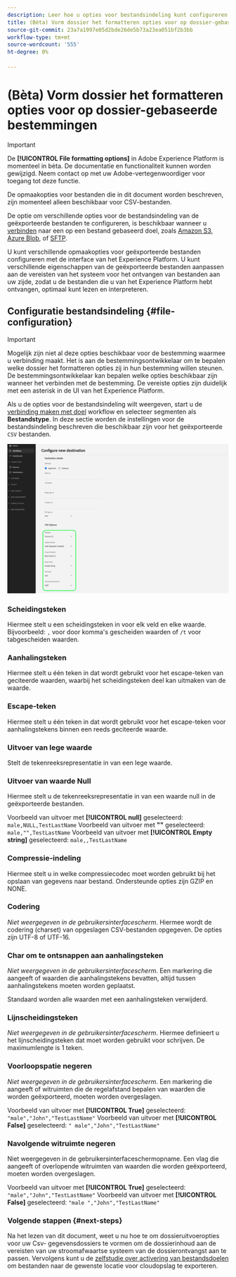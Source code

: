 ```yaml
---
description: Leer hoe u opties voor bestandsindeling kunt configureren wanneer u gegevens activeert naar bestandsbestemmingen
title: (Bèta) Vorm dossier het formatteren opties voor op dossier-gebaseerde bestemmingen
source-git-commit: 23a7a1997e05d2bde26de5b73a23ea051bf2b3bb
workflow-type: tm+mt
source-wordcount: '555'
ht-degree: 0%

---
```


# (Bèta) Vorm dossier het formatteren opties voor op dossier-gebaseerde bestemmingen

>[!IMPORTANT]
>
>De **[!UICONTROL File formatting options]** in Adobe Experience Platform is momenteel in bèta. De documentatie en functionaliteit kunnen worden gewijzigd.
>Neem contact op met uw Adobe-vertegenwoordiger voor toegang tot deze functie.
> 
>De opmaakopties voor bestanden die in dit document worden beschreven, zijn momenteel alleen beschikbaar voor CSV-bestanden.

De optie om verschillende opties voor de bestandsindeling van de geëxporteerde bestanden te configureren, is beschikbaar wanneer u [verbinden](/help/destinations/ui/connect-destination.md) naar een op een bestand gebaseerd doel, zoals [Amazon S3](/help/destinations/catalog/cloud-storage/amazon-s3.md#connect), [Azure Blob](/help/destinations/catalog/cloud-storage/azure-blob.md#connect), of [SFTP](/help/destinations/catalog/cloud-storage/sftp.md#connect).

U kunt verschillende opmaakopties voor geëxporteerde bestanden configureren met de interface van het Experience Platform. U kunt verschillende eigenschappen van de geëxporteerde bestanden aanpassen aan de vereisten van het systeem voor het ontvangen van bestanden aan uw zijde, zodat u de bestanden die u van het Experience Platform hebt ontvangen, optimaal kunt lezen en interpreteren.

<!--
* To configure file formatting options for exported files by using the Experience Platform UI, read this document.
* To configure file formatting options for exported files by using the Experience Platform Flow Service API, read [Flow Service API - Destinations](https://developer.adobe.com/experience-platform-apis/references/destinations/).
-->

## Configuratie bestandsindeling {#file-configuration}

>[!IMPORTANT]
>
>Mogelijk zijn niet al deze opties beschikbaar voor de bestemming waarmee u verbinding maakt. Het is aan de bestemmingsontwikkelaar om te bepalen welke dossier het formatteren opties zij in hun bestemming willen steunen. De bestemmingsontwikkelaar kan bepalen welke opties beschikbaar zijn wanneer het verbinden met de bestemming. De vereiste opties zijn duidelijk met een asterisk in de UI van het Experience Platform.

Als u de opties voor de bestandsindeling wilt weergeven, start u de [verbinding maken met doel](/help/destinations/ui/connect-destination.md) workflow en selecteer segmenten als **Bestandstype**. In deze sectie worden de instellingen voor de bestandsindeling beschreven die beschikbaar zijn voor het geëxporteerde `CSV` bestanden.

![Afbeelding met enkele beschikbare opties voor bestandsindeling.](/help/destinations/assets/ui/batch-destinations-file-formatting-options/file-formatting-options.png)

### Scheidingsteken

Hiermee stelt u een scheidingsteken in voor elk veld en elke waarde. Bijvoorbeeld: `,` voor door komma&#39;s gescheiden waarden of `/t` voor tabgescheiden waarden.

### Aanhalingsteken

Hiermee stelt u één teken in dat wordt gebruikt voor het escape-teken van geciteerde waarden, waarbij het scheidingsteken deel kan uitmaken van de waarde.

### Escape-teken

Hiermee stelt u één teken in dat wordt gebruikt voor het escape-teken voor aanhalingstekens binnen een reeds geciteerde waarde.

### Uitvoer van lege waarde

Stelt de tekenreeksrepresentatie in van een lege waarde.

### Uitvoer van waarde Null

Hiermee stelt u de tekenreeksrepresentatie in van een waarde null in de geëxporteerde bestanden.

Voorbeeld van uitvoer met **[!UICONTROL null]** geselecteerd: `male,NULL,TestLastName`
Voorbeeld van uitvoer met **&quot;&quot;** geselecteerd: `male,"",TestLastName`
Voorbeeld van uitvoer met **[!UICONTROL Empty string]** geselecteerd: `male,,TestLastName`

### Compressie-indeling

Hiermee stelt u in welke compressiecodec moet worden gebruikt bij het opslaan van gegevens naar bestand. Ondersteunde opties zijn GZIP en NONE.

### Codering

*Niet weergegeven in de gebruikersinterfacescherm*. Hiermee wordt de codering (charset) van opgeslagen CSV-bestanden opgegeven. De opties zijn UTF-8 of UTF-16.

### Char om te ontsnappen aan aanhalingsteken

*Niet weergegeven in de gebruikersinterfacescherm*. Een markering die aangeeft of waarden die aanhalingstekens bevatten, altijd tussen aanhalingstekens moeten worden geplaatst.

Standaard worden alle waarden met een aanhalingsteken verwijderd.

### Lijnscheidingsteken

*Niet weergegeven in de gebruikersinterfacescherm*. Hiermee definieert u het lijnscheidingsteken dat moet worden gebruikt voor schrijven. De maximumlengte is 1 teken.

### Voorloopspatie negeren

*Niet weergegeven in de gebruikersinterfacescherm*. Een markering die aangeeft of witruimten die de regelafstand bepalen van waarden die worden geëxporteerd, moeten worden overgeslagen.

Voorbeeld van uitvoer met **[!UICONTROL True]** geselecteerd: `"male","John","TestLastName"`
Voorbeeld van uitvoer met **[!UICONTROL False]** geselecteerd: `" male","John","TestLastName"`

### Navolgende witruimte negeren

Niet weergegeven in de gebruikersinterfaceschermopname. Een vlag die aangeeft of overlopende witruimten van waarden die worden geëxporteerd, moeten worden overgeslagen.

Voorbeeld van uitvoer met **[!UICONTROL True]** geselecteerd: `"male","John","TestLastName"`
Voorbeeld van uitvoer met **[!UICONTROL False]** geselecteerd: `"male ","John","TestLastName"`

### Volgende stappen {#next-steps}

Na het lezen van dit document, weet u nu hoe te om dossieruitvoeropties voor uw Csv- gegevensdossiers te vormen om de dossierinhoud aan de vereisten van uw stroomafwaartse systeem van de dossierontvangst aan te passen. Vervolgens kunt u de [zelfstudie over activering van bestandsdoelen](/help/destinations/ui/activate-batch-profile-destinations.md) om bestanden naar de gewenste locatie voor cloudopslag te exporteren.
